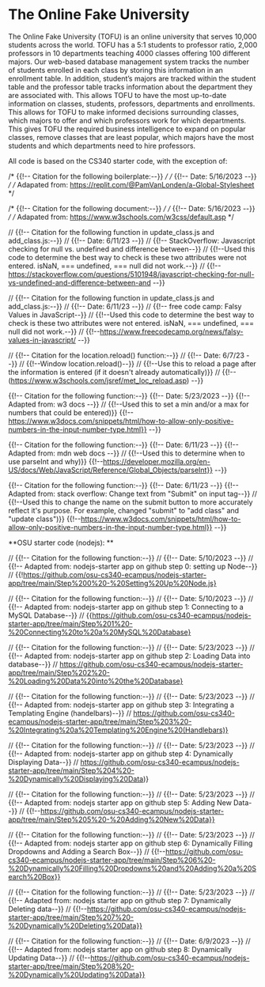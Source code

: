 # The Online Fake University

The Online Fake University (TOFU) is an online university that serves 10,000 students across the world. TOFU has a 5:1 students to professor ratio, 2,000 professors in 10 departments teaching 4000 classes offering 100 different majors. Our web-based database management system tracks the number of students enrolled in each class by storing this information in an enrollment table. In addition, student’s majors are tracked within the student table and the professor table tracks information about the department they are associated with. This allows TOFU to have the most up-to-date information on classes, students, professors, departments and enrollments. This allows for TOFU to make informed decisions surrounding classes, which majors to offer and which professors work for which departments. This gives TOFU the required business intelligence to expand on popular classes, remove classes that are least popular, which majors have the most students and which departments need to hire professors.

All code is based on the CS340 starter code, with the exception of: 

/* {{!-- Citation for the following boilerplate:--}} */
/* {{!-- Date: 5/16/2023 --}} */
/* Adapated from: https://replit.com/@PamVanLonden/a-Global-Stylesheet */

/* {{!-- Citation for the following document:--}} */
/* {{!-- Date: 5/16/2023 --}} */
/* Adapated from: https://www.w3schools.com/w3css/default.asp */

// {{!-- Citation for the following function in update_class.js and add_class.js:--}}
// {{!-- Date: 6/11/23 --}}
// {{!-- StackOverflow: Javascript checking for null vs. undefined and difference between--}}
// {{!--Used this code to determine the best way to check is these two attributes were not entered. isNaN, === undefined, === null did not work.--}}
// {{!--https://stackoverflow.com/questions/5101948/javascript-checking-for-null-vs-undefined-and-difference-between-and --}}

// {{!-- Citation for the following function in update_class.js and add_class.js:--}}
// {{!-- Date: 6/11/23 --}}
// {{!-- free code camp: Falsy Values in JavaScript--}}
// {{!--Used this code to determine the best way to check is these two attributes were not entered. isNaN, === undefined, === null did not work.--}}
// {{!--https://www.freecodecamp.org/news/falsy-values-in-javascript/ --}}

// {{!-- Citation for the location.reload() function:--}}
// {{!-- Date: 6/7/23 --}}
// {{!--Window location.reload()--}}
// {{!--Use this to reload a page after the information is entered (if it doesn't already automatically)}}
// {{!--(https://www.w3schools.com/jsref/met_loc_reload.asp) --}}

{{!-- Citation for the following function:--}}
{{!-- Date: 5/23/2023 --}}
{{!-- Adapted from: w3 docs --}}
// {{!--Used this to set a min and/or a max for numbers that could be entered)}}
{{!--https://www.w3docs.com/snippets/html/how-to-allow-only-positive-numbers-in-the-input-number-type.html}} --}}

{{!-- Citation for the following function:--}}
{{!-- Date: 6/11/23 --}}
{{!-- Adapted from: mdn web docs --}}
// {{!--Used this to determine when to use parseInt and why)}}
{{!--https://developer.mozilla.org/en-US/docs/Web/JavaScript/Reference/Global_Objects/parseInt}} --}}

{{!-- Citation for the following function:--}}
{{!-- Date: 6/11/23 --}}
{{!-- Adapted from: stack overflow:  Change text from "Submit" on input tag--}}
// {{!--Used this to change the name on the submit button to more accurately reflect it's purpose. For example, changed "submit" to "add class" and "update class")}}
{{!--https://www.w3docs.com/snippets/html/how-to-allow-only-positive-numbers-in-the-input-number-type.html}} --}}

**OSU starter code (nodejs): **

// {{!-- Citation for the following function:--}}
// {{!-- Date: 5/10/2023 --}}
// {{!-- Adapted from: nodejs-starter app on github step 0: setting up Node--}}
// {{!https://github.com/osu-cs340-ecampus/nodejs-starter-app/tree/main/Step%200%20-%20Setting%20Up%20Node.js}

// {{!-- Citation for the following function:--}}
// {{!-- Date: 5/10/2023 --}}
// {{!-- Adapted from: nodejs-starter app on github step 1: Connecting to a MySQL Database--}}
// {{https://github.com/osu-cs340-ecampus/nodejs-starter-app/tree/main/Step%201%20-%20Connecting%20to%20a%20MySQL%20Database}

// {{!-- Citation for the following function:--}}
// {{!-- Date: 5/23/2023 --}}
// {{!-- Adapted from: nodejs-starter app on github step 2: Loading Data into database--}}
// https://github.com/osu-cs340-ecampus/nodejs-starter-app/tree/main/Step%202%20-%20Loading%20Data%20into%20the%20Database}

// {{!-- Citation for the following function:--}}
// {{!-- Date: 5/23/2023 --}}
// {{!-- Adapted from: nodejs-starter app on github step 3: Integrating a Templating Engine (handelbars)--}}
// https://github.com/osu-cs340-ecampus/nodejs-starter-app/tree/main/Step%203%20-%20Integrating%20a%20Templating%20Engine%20(Handlebars)}

// {{!-- Citation for the following function:--}}
// {{!-- Date: 5/23/2023 --}}
// {{!-- Adapted from: nodejs-starter app on github step 4: Dynamically Displaying Data--}}
// https://github.com/osu-cs340-ecampus/nodejs-starter-app/tree/main/Step%204%20-%20Dynamically%20Displaying%20Data)}

// {{!-- Citation for the following function:--}}
// {{!-- Date: 5/23/2023 --}}
// {{!-- Adapted from: nodejs starter app on github step 5: Adding New Data--}}
// {{!--https://github.com/osu-cs340-ecampus/nodejs-starter-app/tree/main/Step%205%20-%20Adding%20New%20Data}}

// {{!-- Citation for the following function:--}}
// {{!-- Date: 5/23/2023 --}}
// {{!-- Adapted from: nodejs starter app on github step 6: Dynamically Filling Dropdowns and Adding a Search Box--}}
// {{!--https://github.com/osu-cs340-ecampus/nodejs-starter-app/tree/main/Step%206%20-%20Dynamically%20Filling%20Dropdowns%20and%20Adding%20a%20Search%20Box}}

// {{!-- Citation for the following function:--}}
// {{!-- Date: 5/23/2023 --}}
// {{!-- Adapted from: nodejs starter app on github step 7: Dynamically Deleting data--}}
// {{!--https://github.com/osu-cs340-ecampus/nodejs-starter-app/tree/main/Step%207%20-%20Dynamically%20Deleting%20Data}}

// {{!-- Citation for the following function:--}}
// {{!-- Date: 6/9/2023 --}}
// {{!-- Adapted from: nodejs starter app on github step 8: Dynamically Updating Data--}}
// {{!--https://github.com/osu-cs340-ecampus/nodejs-starter-app/tree/main/Step%208%20-%20Dynamically%20Updating%20Data}}
